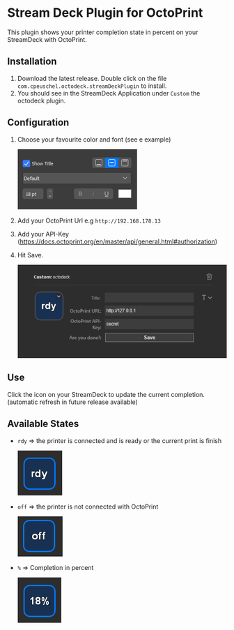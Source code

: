 # Stream Deck Plugin for OctoPrint

This plugin shows your printer completion state in percent on your StreamDeck with OctoPrint.

## Installation
1. Download the latest release. Double click on the file `com.cpeuschel.octodeck.streamDeckPlugin` to install.
2. You should see in the StreamDeck Application under `Custom` the octodeck plugin.  

## Configuration
1. Choose your favourite color and font (see e example)
   
   ![txt_conf.png](readme/txt_conf.png)
2. Add your OctoPrint Url e.g `http://192.168.178.13`
3. Add your API-Key (https://docs.octoprint.org/en/master/api/general.html#authorization)
4. Hit Save.
   
    ![configuration.png](readme/configuration.png)

## Use
Click the icon on your StreamDeck to update the current completion. (automatic refresh in future release available)

## Available States
- `rdy` => the printer is connected and is ready or the current print is finish

    ![rdy.png](readme/rdy.png)
- `off` => the printer is not connected with OctoPrint

    ![off.png](readme/off.png)
- `%` => Completion in percent  

    ![img.png](readme/percent.png)
